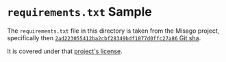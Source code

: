 # `requirements.txt` Sample

The `requirements.txt` file in this directory is taken from the Misago project, specifically then [`2ad223055412ba2cbf28349bdf1077d0ffc27a86` Git sha](https://github.com/rafalp/Misago/tree/2ad223055412ba2cbf28349bdf1077d0ffc27a86).

It is covered under that [project's license](https://github.com/rafalp/Misago/blob/2ad223055412ba2cbf28349bdf1077d0ffc27a86/LICENSE.rst).
